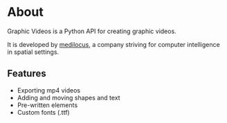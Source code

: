 # About

Graphic Videos is a Python API for creating graphic videos.

It is developed by [medilocus][medilocus], a company striving for computer intelligence in spatial settings.

## Features

* Exporting mp4 videos
* Adding and moving shapes and text
* Pre-written elements
* Custom fonts (.ttf)


[medilocus]: https://github.com/medilocus
